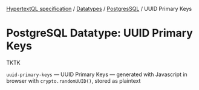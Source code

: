 [HypertextQL specification](../../README.md) / [Datatypes](../README.md) /  [PostgresSQL](README) / UUID Primary Keys

# PostgreSQL Datatype:  UUID Primary Keys

TKTK

`uuid-primary-keys` — UUID Primary Keys — generated with Javascript in browser with `crypto.randomUUID()`, stored as plaintext
